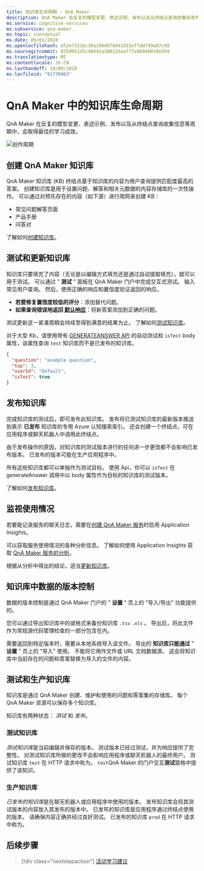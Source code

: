 ```yaml
---
title: 知识库生命周期 - QnA Maker
description: QnA Maker 在反复的模型变更、表述示例、发布以及从终结点查询收集信息等周期中，会取得最佳的学习成效。
ms.service: cognitive-services
ms.subservice: qna-maker
ms.topic: conceptual
ms.date: 09/01/2020
ms.openlocfilehash: e52e7151bc30a19bd6f6041d52effdd799a87c99
ms.sourcegitcommit: 829d951d5c90442a38012daaf77e86046018e5b9
ms.translationtype: MT
ms.contentlocale: zh-CN
ms.lasthandoff: 10/09/2020
ms.locfileid: "91776963"
---
```

# <a name="knowledge-base-lifecycle-in-qna-maker"></a>QnA Maker 中的知识库生命周期
QnA Maker 在反复的模型变更、表述示例、发布以及从终结点查询收集信息等周期中，会取得最佳的学习成效。

![创作周期](../media/qnamaker-concepts-lifecycle/kb-lifecycle.png)

## <a name="creating-a-qna-maker-knowledge-base"></a>创建 QnA Maker 知识库
QnA Maker 知识库 (KB) 终结点基于知识库的内容为用户查询提供匹配度最高的答案。 创建知识库是用于设置问题、解答和相关元数据的内容存储库的一次性操作。 可以通过对预先存在的内容（如下源）进行爬网来创建 KB：

- 常见问题解答页面
- 产品手册
- 问答对

了解如何[创建知识库](../quickstarts/create-publish-knowledge-base.md)。

## <a name="testing-and-updating-the-knowledge-base"></a>测试和更新知识库

知识库只要填充了内容（无论是以编辑方式填充还是通过自动提取填充），就可以用于测试。 可以通过 " **测试** " 面板在 QnA Maker 门户中完成交互式测试。 输入常见用户查询。 然后，使用正确的响应和置信度验证返回的响应。


* **若要修复置信度较低的评分**：添加替代问题。
* **如果查询错误地返回 [默认响应](../How-to/change-default-answer.md)**：将新答案添加到正确的问题。

测试更新这一紧凑周期会持续至得到满意的结果为止。 了解如何[测试知识库](../How-To/test-knowledge-base.md)。

对于大型 Kb，请使用带有 [GENERATEANSWER API](../how-to/metadata-generateanswer-usage.md#get-answer-predictions-with-the-generateanswer-api) 的自动测试和 `isTest` body 属性，该属性查询 `test` 知识库而不是已发布的知识库。

```json
{
  "question": "example question",
  "top": 3,
  "userId": "Default",
  "isTest": true
}
```

## <a name="publish-the-knowledge-base"></a>发布知识库
完成知识库的测试后，即可发布此知识库。 发布将已测试知识库的最新版本推送到表示 **已发布** 知识库的专用 Azure 认知搜索索引。 还会创建一个终结点，可在应用程序或聊天机器人中调用此终结点。

由于发布操作的原因，对知识库的测试版本进行的任何进一步更改都不会影响已发布版本。 已发布的版本可能在生产应用程序中。

所有这些知识库都可以单独作为测试目标。 使用 Api，你可以 `isTest` 在 generateAnswer 调用中以 body 属性作为目标的知识库的测试版本。

了解如何[发布知识库](../Quickstarts/create-publish-knowledge-base.md#publish-the-knowledge-base)。

## <a name="monitor-usage"></a>监视使用情况
若要能记录服务的聊天日志，需要在[创建 QnA Maker 服务](../How-To/set-up-qnamaker-service-azure.md)时启用 Application Insights。

可以获取服务使用情况的各种分析信息。 了解如何使用 Application Insights 获取 [QnA Maker 服务的分析](../How-To/get-analytics-knowledge-base.md)。

根据从分析中得出的结论，适当[更新知识库](../How-To/edit-knowledge-base.md)。

## <a name="version-control-for-data-in-your-knowledge-base"></a>知识库中数据的版本控制

数据的版本控制是通过 QnA Maker 门户的 " **设置** " 页上的 "导入/导出" 功能提供的。

您可以通过导出知识库中的或格式来备份知识库 `.tsv` `.xls` 。 导出后，将此文件作为常规源代码管理检查的一部分包含在内。

需要返回到特定版本时，需要从本地系统导入该文件。 导出的 **知识库只能通过** " **设置** " 页上的 "导入" 使用。 不能将它用作文件或 URL 文档数据源。 这会将知识库中当前存在的问题和答案替换为导入的文件的内容。

## <a name="test-and-production-knowledge-base"></a>测试和生产知识库
知识库是通过 QnA Maker 创建、维护和使用的问题和答案集的存储库。 每个 QnA Maker 资源可以保存多个知识库。

知识库有两种状态： *测试* 和 *发布*。

### <a name="test-knowledge-base"></a>测试知识库

*测试知识库*是当前编辑并保存的版本。 测试版本已经过测试，并为响应提供了完整性。 对测试知识库所做的更改不会影响应用程序或聊天机器人的最终用户。 测试知识库 `test` 在 HTTP 请求中称为。 `test`QnA Maker 的门户交互**测试**窗格中提供了该知识。

### <a name="production-knowledge-base"></a>生产知识库

*已发布的知识库*是在聊天机器人或应用程序中使用的版本。 发布知识库会将其测试版本的内容放入其发布的版本中。 已发布的知识库是应用程序通过终结点使用的版本。 请确保内容正确并经过良好测试。 已发布的知识库 `prod` 在 HTTP 请求中称为。


## <a name="next-steps"></a>后续步骤

> [!div class="nextstepaction"]
> [活动学习建议](./active-learning-suggestions.md)